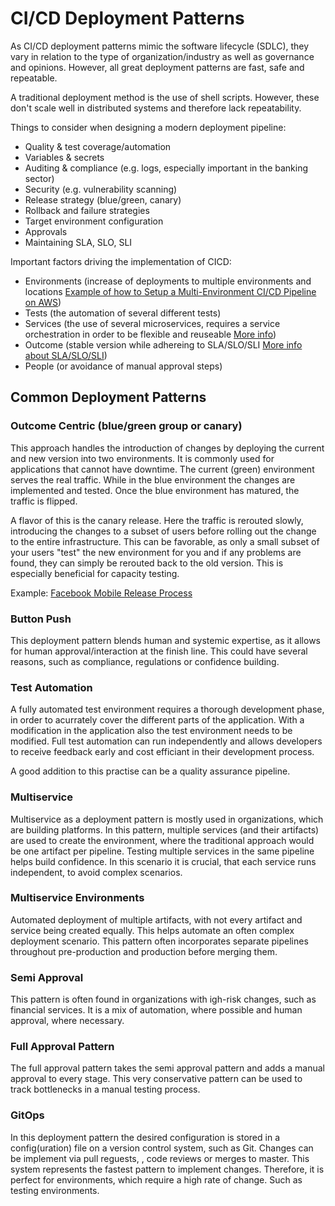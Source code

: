 # CI/CD Deployment Patterns

As CI/CD deployment patterns mimic the software lifecycle (SDLC), they vary in relation to the type of organization/industry as well as governance and opinions.
However, all great deployment patterns are fast, safe and repeatable.

A traditional deployment method is the use of shell scripts. However, these don't scale well in distributed systems and therefore lack repeatability.

Things to consider when designing a modern deployment pipeline:

- Quality & test coverage/automation
- Variables & secrets
- Auditing & compliance (e.g. logs, especially important in the banking sector)
- Security (e.g. vulnerability scanning)
- Release strategy (blue/green, canary)
- Rollback and failure strategies
- Target environment configuration
- Approvals
- Maintaining SLA, SLO, SLI

Important factors driving the implementation of CICD:

- Environments (increase of deployments to multiple environments and locations [Example of how to Setup a Multi-Environment CI/CD Pipeline on AWS](https://www.phdata.io/blog/setting-up-multi-environments-cicd-pipelines-on-aws/))
- Tests (the automation of several different tests)
- Services (the use of several microservices, requires a service orchestration in order to be flexible and reuseable [More info](https://cloudify.co/blog/why-service-orchestration-matters/))
- Outcome (stable version while adhereing to SLA/SLO/SLI [More info about SLA/SLO/SLI](https://www.atlassian.com/incident-management/kpis/sla-vs-slo-vs-sli))
- People (or avoidance of manual approval steps)

## Common Deployment Patterns

### Outcome Centric (blue/green group or canary)

This approach handles the introduction of changes by deploying the current and new version into two environments. It is commonly used for applications that cannot have downtime. The current (green) environment serves the real traffic. While in the blue environment the changes are implemented and tested. Once the blue environment has matured, the traffic is flipped.

A flavor of this is the canary release. Here the traffic is rerouted slowly, introducing the changes to a subset of users before rolling out the change to the entire infrastructure. This can be favorable, as only a small subset of your users "test" the new environment for you and if any problems are found, they can simply be rerouted back to the old version. This is especially beneficial for capacity testing.

Example: [Facebook Mobile Release Process](https://www.infoq.com/presentations/Facebook-Release-Process/)

### Button Push

This deployment pattern blends human and systemic expertise, as it allows for human approval/interaction at the finish line. This could have several reasons, such as compliance, regulations or confidence building.

### Test Automation

A fully automated test environment requires a thorough development phase, in order to acurrately cover the different parts of the application. With a modification in the application also the test environment needs to be modified. Full test automation can run independently and allows developers to receive feedback early and cost efficiant in their development process.

A good addition to this practise can be a quality assurance pipeline.

### Multiservice

Multiservice as a deployment pattern is mostly used in organizations, which are building platforms.
In this pattern, multiple services (and their artifacts) are used to create the environment, where the traditional approach would be one artifact per pipeline.
Testing multiple services in the same pipeline helps build confidence.
In this scenario it is crucial, that each service runs independent, to avoid complex scenarios.

### Multiservice Environments

Automated deployment of multiple artifacts, with not every artifact and service being created equally. This helps automate an often complex deployment scenario.
This pattern often incorporates separate pipelines throughout pre-production and production before merging them.

### Semi Approval

This pattern is often found in organizations with igh-risk changes, such as financial services.
It is a mix of automation, where possible and human approval, where necessary.

### Full Approval Pattern

The full approval pattern takes the semi approval pattern and adds a manual approval to every stage. This very conservative pattern can be used to track bottlenecks in a manual testing process.

### GitOps

In this deployment pattern the desired configuration is stored in a config(uration) file on a version control system, such as Git. Changes can be implement via pull reguests, , code reviews or merges to master. This system represents the fastest pattern to implement changes.
Therefore, it is perfect for environments, which require a high rate of change. Such as testing environments.
